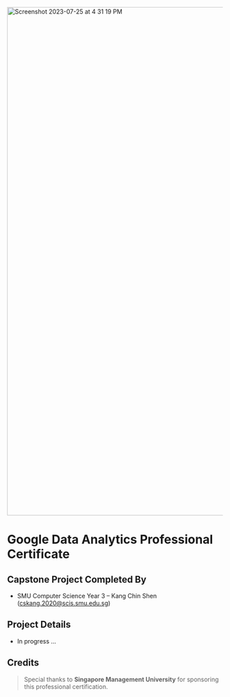 <img width="1187" alt="Screenshot 2023-07-25 at 4 31 19 PM" src="https://github.com/cskang0121/google-data-analytics-professional-certification-2023-capstone-project/assets/79074359/5bb69905-b024-4089-a64c-ac4fc6b2e3dd">

# Google Data Analytics Professional Certificate

## Capstone Project Completed By 
* SMU Computer Science Year 3 – Kang Chin Shen (cskang.2020@scis.smu.edu.sg)

## Project Details
* In progress ...

## Credits 
> Special thanks to **Singapore Management University** for sponsoring this professional certification.
